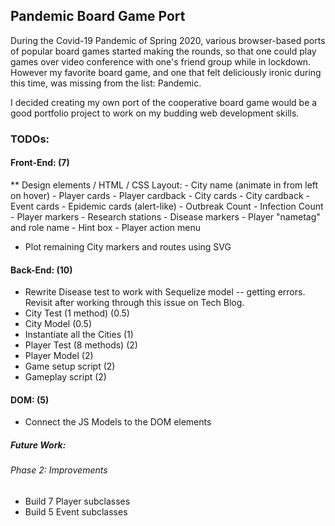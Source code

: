 ## Pandemic Board Game Port

During the Covid-19 Pandemic of Spring 2020, various browser-based ports of popular board games started making the rounds, 
so that one could play games over video conference with one's friend group while in lockdown. However my favorite board game, 
and one that felt deliciously ironic during this time, was missing from the list: Pandemic.

I decided creating my own port of the cooperative board game would be a good portfolio project to work on my budding web development skills.

### TODOs:

#### Front-End: (7)
** Design elements / HTML / CSS Layout:
    - City name (animate in from left on hover)
    - Player cards
    - Player cardback
    - City cards
    - City cardback
    - Event cards
    - Epidemic cards (alert-like)
    - Outbreak Count
    - Infection Count
    - Player markers
    - Research stations
    - Disease markers
    - Player "nametag" and role name
    - Hint box
    - Player action menu
- Plot remaining City markers and routes using SVG

#### Back-End: (10)
- Rewrite Disease test to work with Sequelize model -- getting errors. Revisit after working through this issue on Tech Blog.
- City Test (1 method) (0.5)
- City Model (0.5)
- Instantiate all the Cities (1)
- Player Test (8 methods) (2)
- Player Model (2)
- Game setup script (2)
- Gameplay script (2)

#### DOM: (5)
- Connect the JS Models to the DOM elements

##### Future Work:

###### Phase 2: Improvements
- Build 7 Player subclasses
- Build 5 Event subclasses